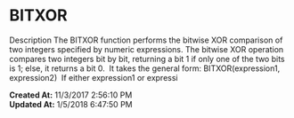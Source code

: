 # BITXOR

Description The BITXOR function performs the bitwise XOR comparison of two integers specified by numeric expressions. The bitwise XOR operation compares two integers bit by bit, returning a bit 1 if only one of the two bits is 1; else, it returns a bit 0.  It takes the general form: BITXOR(expression1, expression2)  If either expression1 or expressi  

**Created At:** 11/3/2017 2:56:10 PM  
**Updated At:** 1/5/2018 6:47:50 PM  

